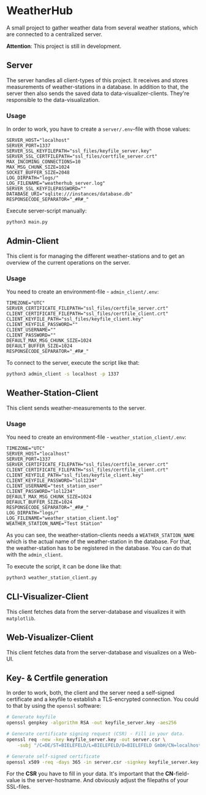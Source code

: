 # WeatherHub

A small project to gather weather data from several weather stations, which are connected to a centralized server.

**Attention**: This project is still in development.

## Server

The server handles all client-types of this project. It receives and stores measurements of weather-stations in a database. In addition to that, the server then also sends the saved data to 
data-visualizer-clients. They're responsible to the data-visualization.

### Usage


In order to work, you have to create a `server/.env`-file with those values:

```
SERVER_HOST="localhost"
SERVER_PORT=1337
SERVER_SSL_KEYFILEPATH="ssl_files/keyfile_server.key"
SERVER_SSL_CERTFILEPATH="ssl_files/certfile_server.crt"
MAX_INCOMING_CONNECTIONS=10
MAX_MSG_CHUNK_SIZE=1024
SOCKET_BUFFER_SIZE=2048
LOG_DIRPATH="logs/"
LOG_FILENAME="weatherhub_server.log"
SERVER_SSL_KEYFILEPASSWORD=""
DATABASE_URI="sqlite:///instances/database.db"
RESPONSECODE_SEPARATOR="_#R#_"
```

Execute server-script manually:

```BASH
python3 main.py
```


## Admin-Client

This client is for managing the different weather-stations and to get an overview of the current operations on the server.

### Usage

You need to create an environment-file - `admin_client/.env`:

```
TIMEZONE="UTC"
SERVER_CERTIFICATE_FILEPATH="ssl_files/certfile_server.crt"
CLIENT_CERTIFICATE_FILEPATH="ssl_files/certfile_client.crt"
CLIENT_KEYFILE_PATH="ssl_files/keyfile_client.key"
CLIENT_KEYFILE_PASSWORD=""
CLIENT_USERNAME=""
CLIENT_PASSWORD=""
DEFAULT_MAX_MSG_CHUNK_SIZE=1024
DEFAULT_BUFFER_SIZE=1024
RESPONSECODE_SEPARATOR="_#R#_"
```

To connect to the server, execute the script like that:

```BASH
python3 admin_client -s localhost -p 1337
```

## Weather-Station-Client

This client sends weather-measurements to the server.


### Usage

You need to create an environment-file - `weather_station_client/.env`:

```
TIMEZONE="UTC"
SERVER_HOST="localhost"
SERVER_PORT=1337
SERVER_CERTIFICATE_FILEPATH="ssl_files/certfile_server.crt"
CLIENT_CERTIFICATE_FILEPATH="ssl_files/certfile_client.crt"
CLIENT_KEYFILE_PATH="ssl_files/keyfile_client.key"
CLIENT_KEYFILE_PASSWORD="lol1234"
CLIENT_USERNAME="test_station_user"
CLIENT_PASSWORD="lol1234"
DEFAULT_MAX_MSG_CHUNK_SIZE=1024
DEFAULT_BUFFER_SIZE=1024
RESPONSECODE_SEPARATOR="_#R#_"
LOG_DIRPATH="logs/"
LOG_FILENAME="weather_station_client.log"
WEATHER_STATION_NAME="Test Station"
```

As you can see, the weather-station-clients needs a `WEATHER_STATION_NAME` which is the actual name of the weather-station in the database.
For that, the weather-station has to be registered in the database. You can do that with the `admin_client`.

To execute the script, it can be done like that:

```BASH
python3 weather_station_client.py
```

## CLI-Visualizer-Client

This client fetches data from the server-database and visualizes it with `matplotlib`.

## Web-Visualizer-Client

This client fetches data from the server-database and visualizes on a Web-UI.

## Key- & Certfile generation

In order to work, both, the client and the server need a self-signed certificate and a keyfile to establish a TLS-encrypted connection.
You could to that by using the `openssl` software:

```BASH
# Generate keyfile
openssl genpkey -algorithm RSA -out keyfile_server.key -aes256

# Generate certificate signing request (CSR) - Fill in your data.
openssl req -new -key keyfile_server.key -out server.csr \
    -subj "/C=DE/ST=BIELEFELD/L=BIELEFELD/O=BIELEFELD GmbH/CN=localhost"

# Generate self-signed certificate
openssl x509 -req -days 365 -in server.csr -signkey keyfile_server.key -out certfile_server.crt
```

For the __CSR__ you have to fill in your data. It's important that the __CN__-field-value is the server-hostname.
And obviously adjust the filepaths of your SSL-files.


